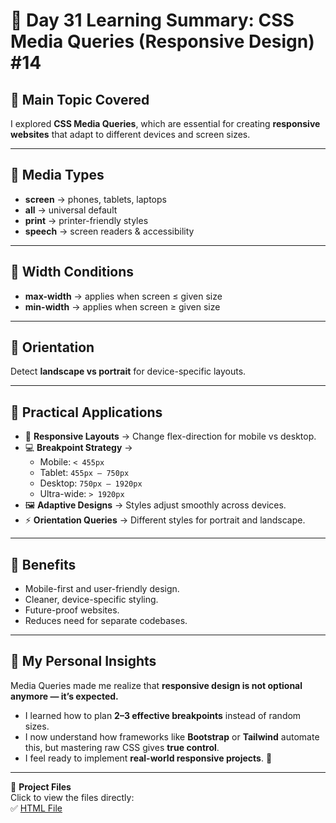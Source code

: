 # 🌟 Day 31 Learning Summary: CSS Media Queries (Responsive Design) #14  

## 📌 Main Topic Covered  
I explored **CSS Media Queries**, which are essential for creating **responsive websites** that adapt to different devices and screen sizes.  

---

## 🔹 Media Types  
- **screen** → phones, tablets, laptops  
- **all** → universal default  
- **print** → printer-friendly styles  
- **speech** → screen readers & accessibility  

---

## 🔹 Width Conditions  
- **max-width** → applies when screen ≤ given size  
- **min-width** → applies when screen ≥ given size  

---

## 🔹 Orientation  
Detect **landscape vs portrait** for device-specific layouts.  

---

## 🔹 Practical Applications  
- 📱 **Responsive Layouts** → Change flex-direction for mobile vs desktop.  
- 💻 **Breakpoint Strategy** →  
  - Mobile: `< 455px`  
  - Tablet: `455px – 750px`  
  - Desktop: `750px – 1920px`  
  - Ultra-wide: `> 1920px`  
- 🖼 **Adaptive Designs** → Styles adjust smoothly across devices.  
- ⚡ **Orientation Queries** → Different styles for portrait and landscape.  

---

## 🔹 Benefits  
- Mobile-first and user-friendly design.  
- Cleaner, device-specific styling.  
- Future-proof websites.  
- Reduces need for separate codebases.  

---

## 🌟 My Personal Insights  
Media Queries made me realize that **responsive design is not optional anymore — it’s expected.**  
- I learned how to plan **2–3 effective breakpoints** instead of random sizes.  
- I now understand how frameworks like **Bootstrap** or **Tailwind** automate this, but mastering raw CSS gives **true control**.  
- I feel ready to implement **real-world responsive projects**. 🚀  

---

📂 **Project Files**  
Click to view the files directly:  
✅ [HTML File](./index.html)  
